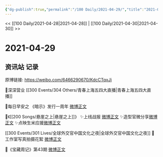 ```yaml
---
{"dg-publish":true,"permalink":"/100 Daily/2021-04-29/","title":"2021-04-29","created":"2023-04-09T16:08:49.295+08:00","updated":"2023-04-09T16:10:18.186+08:00"}
---
```



<< [[100 Daily/2021-04-28\|2021-04-28]] | [[100 Daily/2021-04-30\|2021-04-30]] >>

# 2021-04-29

## 资讯站 记录

原博链接: https://weibo.com/6466290670/KdcCTqxJi

💫深深营业 [](https://m.weibo.cn/1736988591/4631365586521415) [[300 Events/304 Others/青春上海五四大直播\|青春上海五四大直播]]

💫每日早安之
《暗示》发行一周年 [微博正文](https://m.weibo.cn/6466290670/4631232917540137)

💫《[[200 Songs/悬崖之上\|悬崖之上]]》
✨上线战报 [微博正文](https://m.weibo.cn/6466290670/4631302625822655)
✨造型官微分享[微博正文](https://m.weibo.cn/6466290670/4631314269208882)
✨点映生米应援[微博正文](https://m.weibo.cn/6466290670/4631433898888995)

[[300 Events/301 Lives/全球外交官中国文化之夜\|全球外交官中国文化之夜]]
💫 工作室写真拍摄花絮 [微博正文](https://m.weibo.cn/6466290670/4631432854505341)

💫《宝藏周记》第43期 [微博正文](https://m.weibo.cn/6466290670/4631215514847867)
